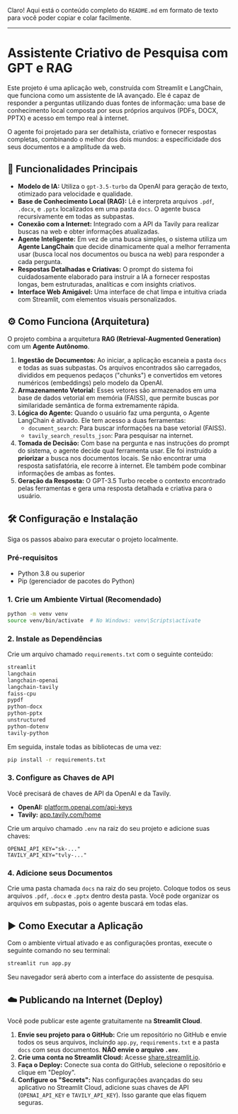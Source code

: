 Claro\! Aqui está o conteúdo completo do `README.md` em formato de texto para você poder copiar e colar facilmente.

-----

# Assistente Criativo de Pesquisa com GPT e RAG

Este projeto é uma aplicação web, construída com Streamlit e LangChain, que funciona como um assistente de IA avançado. Ele é capaz de responder a perguntas utilizando duas fontes de informação: uma base de conhecimento local composta por seus próprios arquivos (PDFs, DOCX, PPTX) e acesso em tempo real à internet.

O agente foi projetado para ser detalhista, criativo e fornecer respostas completas, combinando o melhor dos dois mundos: a especificidade dos seus documentos e a amplitude da web.

## 🚀 Funcionalidades Principais

  - **Modelo de IA:** Utiliza o `gpt-3.5-turbo` da OpenAI para geração de texto, otimizado para velocidade e qualidade.
  - **Base de Conhecimento Local (RAG):** Lê e interpreta arquivos `.pdf`, `.docx`, e `.pptx` localizados em uma pasta `docs`. O agente busca recursivamente em todas as subpastas.
  - **Conexão com a Internet:** Integrado com a API da Tavily para realizar buscas na web e obter informações atualizadas.
  - **Agente Inteligente:** Em vez de uma busca simples, o sistema utiliza um **Agente LangChain** que decide dinamicamente qual a melhor ferramenta usar (busca local nos documentos ou busca na web) para responder a cada pergunta.
  - **Respostas Detalhadas e Criativas:** O prompt do sistema foi cuidadosamente elaborado para instruir a IA a fornecer respostas longas, bem estruturadas, analíticas e com insights criativos.
  - **Interface Web Amigável:** Uma interface de chat limpa e intuitiva criada com Streamlit, com elementos visuais personalizados.

## ⚙️ Como Funciona (Arquitetura)

O projeto combina a arquitetura **RAG (Retrieval-Augmented Generation)** com um **Agente Autônomo**.

1.  **Ingestão de Documentos:** Ao iniciar, a aplicação escaneia a pasta `docs` e todas as suas subpastas. Os arquivos encontrados são carregados, divididos em pequenos pedaços ("chunks") e convertidos em vetores numéricos (embeddings) pelo modelo da OpenAI.
2.  **Armazenamento Vetorial:** Esses vetores são armazenados em uma base de dados vetorial em memória (FAISS), que permite buscas por similaridade semântica de forma extremamente rápida.
3.  **Lógica do Agente:** Quando o usuário faz uma pergunta, o Agente LangChain é ativado. Ele tem acesso a duas ferramentas:
      - `document_search`: Para buscar informações na base vetorial (FAISS).
      - `tavily_search_results_json`: Para pesquisar na internet.
4.  **Tomada de Decisão:** Com base na pergunta e nas instruções do prompt do sistema, o agente decide qual ferramenta usar. Ele foi instruído a **priorizar** a busca nos documentos locais. Se não encontrar uma resposta satisfatória, ele recorre à internet. Ele também pode combinar informações de ambas as fontes.
5.  **Geração da Resposta:** O GPT-3.5 Turbo recebe o contexto encontrado pelas ferramentas e gera uma resposta detalhada e criativa para o usuário.

## 🛠️ Configuração e Instalação

Siga os passos abaixo para executar o projeto localmente.

### Pré-requisitos

  - Python 3.8 ou superior
  - Pip (gerenciador de pacotes do Python)

### 1\. Crie um Ambiente Virtual (Recomendado)

```bash
python -m venv venv
source venv/bin/activate  # No Windows: venv\Scripts\activate
```

### 2\. Instale as Dependências

Crie um arquivo chamado `requirements.txt` com o seguinte conteúdo:

```txt
streamlit
langchain
langchain-openai
langchain-tavily
faiss-cpu
pypdf
python-docx
python-pptx
unstructured
python-dotenv
tavily-python
```

Em seguida, instale todas as bibliotecas de uma vez:

```bash
pip install -r requirements.txt
```

### 3\. Configure as Chaves de API

Você precisará de chaves de API da OpenAI e da Tavily.

  - **OpenAI:** [platform.openai.com/api-keys](https://platform.openai.com/api-keys)
  - **Tavily:** [app.tavily.com/home](https://app.tavily.com/home)

Crie um arquivo chamado `.env` na raiz do seu projeto e adicione suas chaves:

```
OPENAI_API_KEY="sk-..."
TAVILY_API_KEY="tvly-..."
```

### 4\. Adicione seus Documentos

Crie uma pasta chamada `docs` na raiz do seu projeto. Coloque todos os seus arquivos `.pdf`, `.docx` e `.pptx` dentro desta pasta. Você pode organizar os arquivos em subpastas, pois o agente buscará em todas elas.

## ▶️ Como Executar a Aplicação

Com o ambiente virtual ativado e as configurações prontas, execute o seguinte comando no seu terminal:

```bash
streamlit run app.py
```

Seu navegador será aberto com a interface do assistente de pesquisa.

## ☁️ Publicando na Internet (Deploy)

Você pode publicar este agente gratuitamente na **Streamlit Cloud**.

1.  **Envie seu projeto para o GitHub:** Crie um repositório no GitHub e envie todos os seus arquivos, incluindo `app.py`, `requirements.txt` e a pasta `docs` com seus documentos. **NÃO envie o arquivo `.env`**.
2.  **Crie uma conta no Streamlit Cloud:** Acesse [share.streamlit.io](https://share.streamlit.io/).
3.  **Faça o Deploy:** Conecte sua conta do GitHub, selecione o repositório e clique em "Deploy".
4.  **Configure os "Secrets":** Nas configurações avançadas do seu aplicativo no Streamlit Cloud, adicione suas chaves de API (`OPENAI_API_KEY` e `TAVILY_API_KEY`). Isso garante que elas fiquem seguras.

